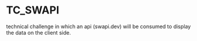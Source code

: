 # TC_SWAPI
technical challenge in which an api (swapi.dev) will be consumed to display the data on the client side.
